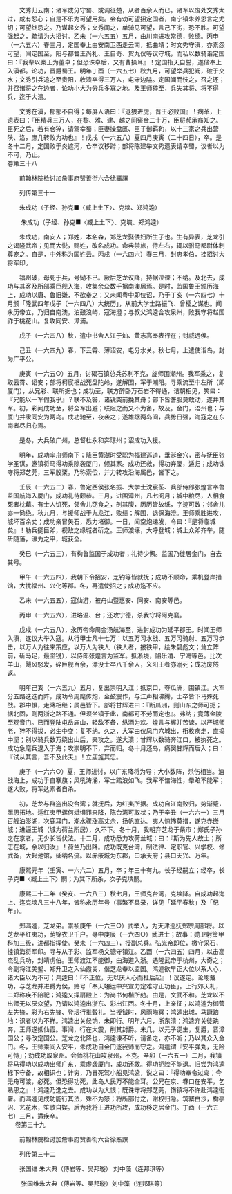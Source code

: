 <!-- { "loadSidebar": true } -->
　　文秀归云南；诸军或分守蜀、或调征楚，从者百余人而已。诸军以废处文秀太过，咸有怨心；自是不乐为可望用矣。会有劝可望招定国者，南宁镇朱养恩言之尤切；可望终忌之。乃谋起文秀；文秀闻之，单骑见可望，言己下劣，恐不胜。可望强起之，疏请为大招讨。乙未（一六五五）五月，由川南进攻常德，败绩。丙申（一六五六）春三月，定国奉上由安南卫西走云南，抵曲靖；时文秀守滇，亦素怨可望，闻定国至，阳与都督王尚礼、王自奇、贺九仪等议守城，而私以数骑诣定国曰：『我辈以秦王为董卓；但恐诛卓后，又有曹操耳』！定国指天自誓，遂偕奉上入滇都。论功，晋爵蜀王。明年丁酉（一六五七）秋九月，可望举兵犯阙，破于交水；文秀引兵追之至贵阳，收溃卒得三万人，屯守边隘。定国闻而忮之，召之还；并召诸将之在边者，论功小大为分兵多寡之地。及王师猝至，兵失其将、将不得兵，迄于大溃。

　　文秀在滇，郁郁不自得；每屏人语曰：『退狼进虎，晋王必败国』！病革，上遗表曰：『臣精兵三万人，在黎、雅、建、越之间窖金二十万，臣将郝承裔知之。臣死之后，若有仓猝，请驾幸蜀；臣妻操盘匜、臣子御羁靮，以十三家之兵出营陕、洛，庶几转败为功也』！戊戌（一六五八）夏四月庚寅（二十四日），卒。是冬十二月，定国败于炎遮河，仓卒议移跸；部将陈建举文秀遗表请幸蜀，议者以为不可，乃止。  
卷第三十八

　　前翰林院检讨加詹事府赞善衔六合徐鼒譔

　　列传第三十一

　　朱成功（子经、孙克■〈臧上土下〉、克塽、郑鸿逵）

　　 朱成功（子经、孙克■〈臧上土下〉、克塽、郑鸿逵）

　　朱成功，南安人；郑姓，本名森，郑芝龙娶倭妇所生子也。生有异表，芝龙引之谒隆武帝；见而大悦，赐姓，改名成功。命典禁旅，侍左右，辄以驸马都尉体制尊宠之。自是，中外称为国姓云。丙戌（一六四六）春三月，封忠孝伯，挂招讨大将军印。

　　福州破，母死于兵，号恸不已。厥后芝龙议降，持裾泣谏；不纳。及北去，成功与其客及所部乘巨舰入海，收集余众数千据南澳居焉。是时，监国鲁王颁历海上，成功以唐、鲁旧嫌，不欲奉之；又未闻粤中即位诏，乃于丁亥（一六四七）十月颁「隆武四年戊子（一六四八）大统历」，从前大学士路振飞、曾樱之谋也。闻永历帝立，乃归自南澳，泊鼓浪屿，寇海澄；与叔父鸿逵合攻泉州，败我守将赵国祚于桃花山。复攻同安、漳浦。

　　戊子（一六四八）秋，遣中书舍人江于灿、黄志高奉表行在；封威远侯。

　　己丑（一六四九）春，下云霄、薄诏安，屯分水关。秋七月，上遣使诣岛，封为广平公。

　　庚寅（一六五○）五月，讨碣石镇总兵苏利不克，旋师围潮州。我军乘之，复取云霄、诏安；部将柯宸枢战死盘陀岭，遂解围，军于潮阳。寻乘流至中左所（即厦门），从兄彩、联所据也；成功至，联方醉卧万石岩不得通，诘朝相见，笑曰：『兄能以一军假我乎』？联不及答，诸锐突前挽其舟；部下皆詟服莫敢动，遂并其军。初，彩闻成功至，将全军出避；联阻之而又不为备，故及。金门，浯州也；与厦门并隶同安为两岛。成功驰至，夜袭之；遂雄踞两岛间，兵势日强，海寇之在东南者尽归心焉。

　　是冬，大兵破广州，总督杜永和奔琼州；诏成功入援。

　　明年，成功率舟师南下；降臣黄澍时受职为福建巡道，垂涎金穴，密与抚臣张学圣谋，邀镇将马得功乘隙袭厦门，倾其家。成功还救，得功弃厦，遁归；成功诛守将郑芝莞，三军股栗。乃称索偿，并力转攻沿海属邑，皆下之。

　　壬辰（一六五二）春，鲁定西侯张名振、大学士沈宸荃、兵部侍郎张煌言奉鲁监国航海入厦门，成功礼待颇恭。三月，进围漳州，凡七阅月；城中粮尽，人相食死者枕藉。有士人饥死，邻舍儿窃食之，剖其腹，历历皆故纸，字迹可数；邻舍儿亦一恸绝。秋九月，与援师战于九龙江，败绩；解围，退保海澄。王师乘胜进攻，城坏百余丈；成功亲冒矢石，悉力堵御。一日，闻空炮递发，令曰：『是将临城矣』！勒兵挺巨斧，视敌之缘城者斫之。王师渡壕，大呼登城；城上众斧齐举，随斫随落，濠为之平，城获全。

　　癸巳（一六五三），有构鲁监国于成功者；礼待少懈。监国乃徙居金门，自去其号。

　　甲午（一六五四），我朝下令招安，芝钓等皆就抚；成功不顺命，乘机登岸措饷，大扰福州、兴化等郡。冬，再遣使招之；成功迄不应。

　　乙未（一六五五），寇仙游，被舟山暨惠安、同安、南安等邑。

　　丙申（一六五六），进略温、台；还攻宁德，杀我守将阿克襄。

　　戊戌（一六五八），永历帝命周金汤航海至，进封成功为延平郡王。时闻王师入滇，遂议大举入寇。从行甲士凡十七万：以五万习水战、五万习骑射、五万习步击，以万人为往来策应，以万人为铁人（铁人者，披铁甲，绘朱碧彪文；耸立阵前，斫马足，最坚锐），以侍郎张煌言为监军。抵浙境，陷乐清、宁海等邑。比次羊山，飓风怒发，碎巨舰百余，漂没士卒八千余人，义阳王者亦溺死；成功废然返。

　　明年己亥（一六五九）五月，复出崇明入江；抵京口，夺瓜洲，围镇江。大军分五路迭迭而阵，成功令周麾传炮，金鼓震作，与江声相沸腾，士卒皆下马殊死战。郡中惧，走降相继；属邑皆下。部将甘辉进曰：『断瓜洲，则山东之师可扼；据北固，则两浙之路不通。但须坐镇于此，南都可不劳而定也』。弗纳；竟薄金陵至观音门。已而登陆屯岳庙山，轻敌不备，纵酒为欢。煌言与辉并苦谏，以严城师老，猝不得拔，必生中变；复不纳。久之，大军由仪凤门穴城出，衔枚疾走，直捣中坚；别以骑兵数万绕出山后，夹攻之。遂大溃；甘辉以数骑奔江口，被执死之。成功急麾兵退入于海；攻崇明不下，弃而归。冬十月还岛，痛哭甘辉而后入；曰：『试从其言，吾不及此夫』！立庙旌其忠。

　　庚子（一六六○）夏，王师进讨，以广东降将为导；大小数阵，杀伤相当。洎战海上，成功手自搴旗；风吼涛涌，军士踏浪如飞。我军不谙海性，晕眩不能军；遂大败，将军达素者自杀。

　　初，芝龙与群盗出没台湾；就抚后，为红夷所据。成功自江南败归，势渐蹙，亟思拓地。适红夷甲螺何斌惧罪来降，陈台湾可取状；乃于辛丑（一六六一）三月百艘泊澎湖，次鹿耳门，潮水骤涨高丈余，扬帆直达。夷人惊怖莫措，遂克赤嵌城；进逼王城（城为荷兰所居），久不下。冬十月，我朝弃芝龙于柴市；郑氏子孙之在京者，无少长皆伏法。十二月，成功悉力攻荷兰城；曰：『斯为先人故土；所志在城，余以归汝』！荷兰乃出降。成功既克台湾，制法律、定职官、兴学校、修武备，大起池馆，延纳名流。以赤嵌城为东郡，曰承天府；县曰天兴、万年。

　　康熙元年（壬寅、一六六二）五月，卒；年三十有九。长子经嗣立；经卒，长子克■〈臧上土下〉嗣；为其下所杀，次子克塽嗣。

　　康熙二十二年（癸亥、一六八三）秋七月，王师克台湾，克塽降。自成功起海上、迄克塽凡三十八年，皆称永历年号（事繁不具录，详见「延平春秋」及「纪年」）。

　　郑鸿逵，芝龙弟。崇祯庚午（一六三○）武举人，为天津巡抚郑宗周部将。以芝龙平红夷功，荫锦衣卫千户。寻中庚辰（一六四○）武进士；故事：勋卫射策甲科加三级，进都指挥使。癸未（一六四三），授副总兵。弘光帝即位，檄守采石，挂镇海将军印。寻与从子彩、监军杨文骢守镇江。乙酉（一六四五）四月，以击高杰乱兵功，封靖虏伯。王师渡江不能御，由海道入浙。遇隆武帝于杭州，大奇之；令副将江美鳌、郑升卫之入仙霞关，偕芝龙奉以监国。鸿逵欲早正大位以系人心，诸大臣以为不可；鸿逵曰：『不正位，无以厌人心而杜后起』！议遂定。论翊戴功，与芝龙并进爵为侯，赂号「奉天翊运中兴宣力定难守正功臣」。上行郊天礼，二郑称疾不陪祀；鸿逵又挥扇殿上：为尚书何楷所劾。由是，文武不和。芝龙以不出师无以厌众望，乃请以鸿逵出浙东、彩出江西。冬十月，上亲征；以鸿逵为御营左先锋，彩为右先锋、登坛行推毂礼。当授钺时，风雨晦冥；鸿逵出城，马蹶踣地：识者以为不祥。鸿逵出关候饷，未即行。明年六月，浙东溃；鸿逵弃关徒跣奔，王师遂抵仙霞。事闻，行在大震，削其封爵。未几，以元子诞生，复爵，晋漳国公；寻改定国公。芝龙之北降也，鸿逵谏不听，请备之，亦不听；乃以其众入金门。冬，王师乘间入安平，朱成功自金门逐我师而守之。鸿逵谓『安平弹丸，无险可恃」；劝成功取泉州。会师桃花山攻泉州，不克。辛卯（一六五一）二月，我镇将马得功以成功出师广东，乘虚袭厦门，成功还救。得功扼险不能退。旧尝为鸿逵标下守备，故相识也；计穷，乃冒死驾小船见鸿逵，说之曰：『得功奉令过岛；今无舟可渡，必死。但恐得功死，此岛人民万不能全耳。公兄在京、眷口在安平，乞熟思之』！鸿逵乃逸之去。成功以为大恨；既诛守将郑芝莞，饬镇将不许赴鸿逵衙署。而鸿逵见成功能行其法，殊不为怒；将所部付之，谢权归隐。筑寨白沙，构亭沼、艺花木，笙歌自娱。后为我将王进功所攻，成功移之居金门。丁酉（一六五七）三月，遘疾卒。  
　 
卷第三十九

　　前翰林院检讨加詹事府赞善衔六合徐鼒譔

　　列传第三十二

　　张国维 朱大典（傅岩等、吴邦璇） 刘中藻（连邦琪等）

　　 张国维朱大典（傅岩等、吴邦璇）刘中藻（连邦琪等）

